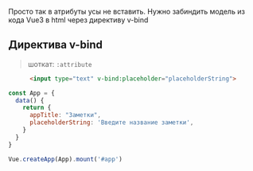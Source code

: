 Просто так в атрибуты усы не вставить. Нужно забиндить модель из кода Vue3 в html через директиву v-bind

## Директива v-bind
> шоткат: `:attribute`
```html
      <input type="text" v-bind:placeholder="placeholderString">
```

```js
const App = {
  data() {
    return {
      appTitle: "Заметки",
      placeholderString: 'Введите название заметки',
    }
  }
}

Vue.createApp(App).mount('#app')
```

